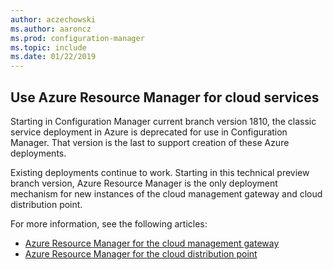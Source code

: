 ```yaml
---
author: aczechowski
ms.author: aaroncz
ms.prod: configuration-manager
ms.topic: include
ms.date: 01/22/2019
---
```


## <a name="bkmk_arm"></a> Use Azure Resource Manager for cloud services
<!--3605704-->

Starting in Configuration Manager current branch version 1810, the classic service deployment in Azure is deprecated for use in Configuration Manager. That version is the last to support creation of these Azure deployments. 

Existing deployments continue to work. Starting in this technical preview branch version, Azure Resource Manager is the only deployment mechanism for new instances of the cloud management gateway and cloud distribution point.

For more information, see the following articles:

- [Azure Resource Manager for the cloud management gateway](/sccm/core/clients/manage/cmg/plan-cloud-management-gateway#azure-resource-manager)  
- [Azure Resource Manager for the cloud distribution point](/sccm/core/plan-design/hierarchy/use-a-cloud-based-distribution-point#azure-resource-manager)

